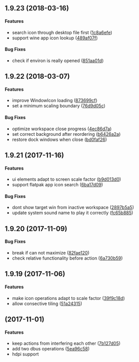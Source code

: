 ##  1.9.23 (2018-03-16)


#### Features

*   search icon through desktop file first ([1c8a6efe](1c8a6efe))
*   support wine app icon lookup ([489af07f](489af07f))

#### Bug Fixes

*   check if environ is really opened ([851aa01d](851aa01d))



##  1.9.22 (2018-03-07)


#### Features

*   improve WindowIcon loading ([873699cf](873699cf))
*   set a minimum scaling boundary ([76d9d05c](76d9d05c))

#### Bug Fixes

*   optimize workspace close progress ([4ec86d7a](4ec86d7a))
*   set correct background after reordering ([b6426a2a](b6426a2a))
*   restore dock windows when close ([bd0faf26](bd0faf26))



##  1.9.21 (2017-11-16)


#### Features

*   ui elements adapt to screen scale factor ([b9d013d0](b9d013d0))
*   support flatpak app icon search ([6ba17d09](6ba17d09))

#### Bug Fixes

*   dont show target win from inactive workspace ([2897b5a5](2897b5a5))
*   update system sound name to play it correctly ([fc65b885](fc65b885))



##  1.9.20 (2017-11-09)


#### Bug Fixes

*   break if can not maximize ([82fae120](82fae120))
*   check relative functionality before action ([6a730b59](6a730b59))



##  1.9.19 (2017-11-06)


#### Features

*   make icon operations adapt to scale factor ([39f9c18d](39f9c18d))
*   allow consective tiling ([51a24315](51a24315))



##  (2017-11-01)

#### Features

*   keep actions from interfering each other ([7b127d05](7b127d05))
*   add two dbus operations ([5ea96c58](5ea96c58))
*   hdpi support


